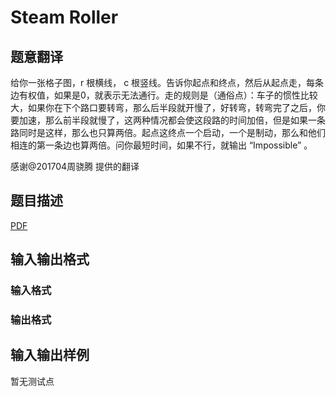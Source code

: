 # Steam Roller

## 题意翻译

给你一张格子图，r 根横线， c 根竖线。告诉你起点和终点，然后从起点走，每条边有权值，如果是0，就表示无法通行。走的规则是（通俗点）：车子的惯性比较大，如果你在下个路口要转弯，那么后半段就开慢了，好转弯，转弯完了之后，你要加速，那么前半段就慢了，这两种情况都会使这段路的时间加倍，但是如果一条路同时是这样，那么也只算两倍。起点这终点一个启动，一个是制动，那么和他们相连的第一条边也算两倍。问你最短时间，如果不行，就输出 “Impossible” 。

感谢@201704周骁腾 提供的翻译

## 题目描述

[problemUrl]: https://uva.onlinejudge.org/index.php?option=com_onlinejudge&Itemid=8&category=245&page=show_problem&problem=3519

[PDF](https://uva.onlinejudge.org/external/10/p1078.pdf)

## 输入输出格式

### 输入格式

### 输出格式

## 输入输出样例

暂无测试点

